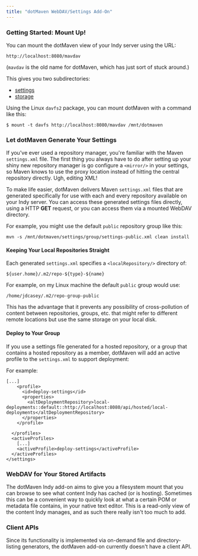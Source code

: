 ```yaml
---
title: "dotMaven WebDAV/Settings Add-On"
---
```


### Getting Started: Mount Up!

You can mount the dotMaven view of your Indy server using the URL:

    http://localhost:8080/mavdav

(`mavdav` is the old name for dotMaven, which has just sort of stuck around.)

This gives you two subdirectories:

* [settings](#settings)
* [storage](#storage)

Using the Linux `davfs2` package, you can mount dotMaven with a command like this:

    $ mount -t davfs http://localhost:8080/mavdav /mnt/dotmaven

<a name="settings"></a>

### Let dotMaven Generate Your Settings

If you've ever used a repository manager, you're familiar with the Maven `settings.xml` file. The first thing you always have to do after setting up your shiny new repository manager is go configure a `<mirror/>` in your settings, so Maven knows to use the proxy location instead of hitting the central repository directly. Ugh, editing XML!

To make life easier, dotMaven delivers Maven `settings.xml` files that are generated specifically for use with each and every repository available on your Indy server. You can access these generated settings files directly, using a HTTP **GET** request, or you can access them via a mounted WebDAV directory. 

For example, you might use the default `public` repository group like this:

    mvn -s /mnt/dotmaven/settings/group/settings-public.xml clean install

#### Keeping Your Local Repositories Straight

Each generated `settings.xml` specifies a `<localRepository/>` directory of:

    ${user.home}/.m2/repo-${type}-${name}

For example, on my Linux machine the default `public` group would use:

    /home/jdcasey/.m2/repo-group-public

This has the advantage that it prevents any possibility of cross-pollution of content between repositories, groups, etc. that might refer to different remote locations but use the same storage on your local disk.

#### Deploy to Your Group

If you use a settings file generated for a hosted repository, or a group that contains a hosted repository as a member, dotMaven will add an active profile to the `settings.xml` to support deployment:

For example:

    [...]
        <profile>
          <id>deploy-settings</id>
          <properties>
            <altDeploymentRepository>local-deployments::default::http://localhost:8080/api/hosted/local-deployments</altDeploymentRepository>
          </properties>
        </profile>

      </profiles>
      <activeProfiles>
        [...]
        <activeProfile>deploy-settings</activeProfile>
      </activeProfiles>
    </settings>

<a name="storage"></a>

### WebDAV for Your Stored Artifacts

The dotMaven Indy add-on aims to give you a filesystem mount that you can browse to see what content Indy has cached (or is hosting). Sometimes this can be a convenient way to quickly look at what a certain POM or metadata file contains, in your native text editor. This is a read-only view of the content Indy manages, and as such there really isn't too much to add.

### Client APIs

Since its functionality is implemented via on-demand file and directory-listing generators, the dotMaven add-on currently doesn't have a client API.


